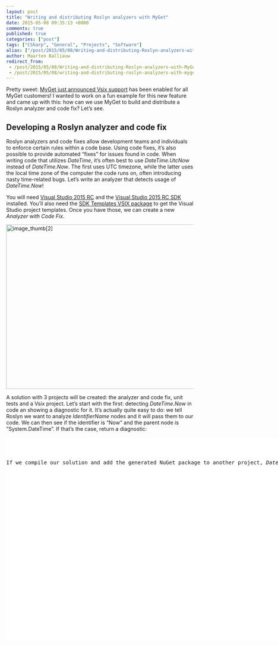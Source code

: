 ```yaml
---
layout: post
title: "Writing and distributing Roslyn analyzers with MyGet"
date: 2015-05-08 09:35:13 +0000
comments: true
published: true
categories: ["post"]
tags: ["CSharp", "General", "Projects", "Software"]
alias: ["/post/2015/05/08/Writing-and-distributing-Roslyn-analyzers-with-MyGet.aspx", "/post/2015/05/08/writing-and-distributing-roslyn-analyzers-with-myget.aspx"]
author: Maarten Balliauw
redirect_from:
 - /post/2015/05/08/Writing-and-distributing-Roslyn-analyzers-with-MyGet.aspx.html
 - /post/2015/05/08/writing-and-distributing-roslyn-analyzers-with-myget.aspx.html
---
```

<p>Pretty sweet: <a href="http://www.myget.org/vsix">MyGet just announced Vsix support</a> has been enabled for all MyGet customers! I wanted to work on a fun example for this new feature and came up with this: how can we use MyGet to build and distribute a Roslyn analyzer and code fix? Let’s see.</p> <h2>Developing a Roslyn analyzer and code fix</h2> <p>Roslyn analyzers and code fixes allow development teams and individuals to enforce certain rules within a code base. Using code fixes, it’s also possible to provide automated “fixes” for issues found in code. When writing code that utilizes <em>DateTime</em>, it’s often best to use <em>DateTime.UtcNow</em> instead of <em>DateTime.Now</em>. The first uses UTC timezone, while the latter uses the local time zone of the computer the code runs on, often introducing nasty time-related bugs. Let’s write an analyzer that detects usage of <em>DateTime.Now</em>!</p> <p>You will need <a href="https://www.visualstudio.com/en-us/downloads/visual-studio-2015-downloads-vs.aspx">Visual Studio 2015 RC</a> and the <a href="http://go.microsoft.com/?linkid=9877247">Visual Studio 2015 RC SDK</a> installed. You’ll also need the <a href="https://visualstudiogallery.msdn.microsoft.com/e2e07e91-9d0b-4944-ba40-e86bcbec1599">SDK Templates VSIX package</a> to get the Visual Studio project templates. Once you have those, we can create a new <em>Analyzer with Code Fix</em>.</p> <p><a href="/images/image_thumb%5B2%5D.png"><img title="image_thumb[2]" style="border-left-width: 0px; border-right-width: 0px; background-image: none; border-bottom-width: 0px; padding-top: 0px; padding-left: 0px; margin: 0px; display: inline; padding-right: 0px; border-top-width: 0px" border="0" alt="image_thumb[2]" src="/images/image_thumb%5B2%5D_thumb.png" width="640" height="442"></a></p> <p>A solution with 3 projects will be created: the analyzer and code fix, unit tests and a Vsix project. Let’s start with the first: detecting <em>DateTime.Now</em> in code an showing a diagnostic for it. It’s actually quite easy to do: we tell Roslyn we want to analyze <em>IdentifierName</em> nodes and it will pass them to our code. We can then see if the identifier is “Now” and the parent node is “System.DateTime”. If that’s the case, return a diagnostic:</p> <div id="scid:9D7513F9-C04C-4721-824A-2B34F0212519:53601a0e-5905-4d49-a67d-fd22cd47f71a" class="wlWriterEditableSmartContent" style="float: none; padding-bottom: 0px; padding-top: 0px; padding-left: 0px; margin: 0px; display: inline; padding-right: 0px"><pre style=" width: 955px; height: 545px;background-color:White;overflow: auto;"><div><!--

Code highlighting produced by Actipro CodeHighlighter (freeware)
http://www.CodeHighlighter.com/

--><span style="color: #0000FF;">private</span><span style="color: #000000;"> </span><span style="color: #0000FF;">void</span><span style="color: #000000;"> AnalyzeIdentifierName(SyntaxNodeAnalysisContext context)
{
    var identifierName </span><span style="color: #000000;">=</span><span style="color: #000000;"> context.Node </span><span style="color: #0000FF;">as</span><span style="color: #000000;"> IdentifierNameSyntax;
    </span><span style="color: #0000FF;">if</span><span style="color: #000000;"> (identifierName </span><span style="color: #000000;">!=</span><span style="color: #000000;"> </span><span style="color: #0000FF;">null</span><span style="color: #000000;">)
    {
        </span><span style="color: #008000;">//</span><span style="color: #008000;"> Find usages of &quot;DateTime.Now&quot;</span><span style="color: #008000;">
</span><span style="color: #000000;">        </span><span style="color: #0000FF;">if</span><span style="color: #000000;"> (identifierName.Identifier.ValueText </span><span style="color: #000000;">==</span><span style="color: #000000;"> </span><span style="color: #800000;">&quot;</span><span style="color: #800000;">Now</span><span style="color: #800000;">&quot;</span><span style="color: #000000;">)
        {
            var expression </span><span style="color: #000000;">=</span><span style="color: #000000;"> ((MemberAccessExpressionSyntax)identifierName.Parent).Expression;
            var memberSymbol </span><span style="color: #000000;">=</span><span style="color: #000000;"> context.SemanticModel.GetSymbolInfo(expression).Symbol;

            </span><span style="color: #0000FF;">if</span><span style="color: #000000;"> (</span><span style="color: #000000;">!</span><span style="color: #000000;">memberSymbol</span><span style="color: #000000;">?</span><span style="color: #000000;">.ToString().StartsWith(</span><span style="color: #800000;">&quot;</span><span style="color: #800000;">System.DateTime</span><span style="color: #800000;">&quot;</span><span style="color: #000000;">) </span><span style="color: #000000;">??</span><span style="color: #000000;"> </span><span style="color: #0000FF;">true</span><span style="color: #000000;">)
            {
                </span><span style="color: #0000FF;">return</span><span style="color: #000000;">;
            }
            </span><span style="color: #0000FF;">else</span><span style="color: #000000;">
            {
                </span><span style="color: #008000;">//</span><span style="color: #008000;"> Produce a diagnostic.</span><span style="color: #008000;">
</span><span style="color: #000000;">                var diagnostic </span><span style="color: #000000;">=</span><span style="color: #000000;"> Diagnostic.Create(Rule, identifierName.Identifier.GetLocation(), identifierName);

                context.ReportDiagnostic(diagnostic);
            }
        }
    }
}</span></div></pre><!-- Code inserted with Steve Dunn's Windows Live Writer Code Formatter Plugin.  http://dunnhq.com --></div>
<div id="scid:9D7513F9-C04C-4721-824A-2B34F0212519:541aa121-af80-48e3-922e-f561a1f7c39b" style="float: none; padding-bottom: 0px; padding-top: 0px; padding-left: 0px; margin: 0px; display: inline; padding-right: 0px"><!-- Code inserted with Steve Dunn's Windows Live Writer Code Formatter Plugin.  http://dunnhq.com --></div>
<p>If we compile our solution and add the generated NuGet package to another project, <em>DateTime.Now</em> code will be flagged. But let’s implement the code fix first as well. We want to provide a code fix for the syntax node we just detected. And when we invoke it, we want to replace the “Now” node with “UtcNow”. A bit of Roslyn syntax tree fiddling:</p>
<div id="scid:9D7513F9-C04C-4721-824A-2B34F0212519:14137df5-cde3-40ca-b5be-9de64a1595fa" style="float: none; padding-bottom: 0px; padding-top: 0px; padding-left: 0px; margin: 0px; display: inline; padding-right: 0px"><pre style="overflow: auto; height: 545px; width: 955px; background-color: white"><div><!--

Code highlighting produced by Actipro CodeHighlighter (freeware)
http://www.CodeHighlighter.com/

--><span style="color: #000000">    </span><span style="color: #0000ff">public</span><span style="color: #000000"> </span><span style="color: #0000ff">sealed</span><span style="color: #000000"> </span><span style="color: #0000ff">override</span><span style="color: #000000"> async Task RegisterCodeFixesAsync(CodeFixContext context)
    {
        var root </span><span style="color: #000000">=</span><span style="color: #000000"> await context.Document.GetSyntaxRootAsync(context.CancellationToken).ConfigureAwait(</span><span style="color: #0000ff">false</span><span style="color: #000000">);
        
        var diagnostic </span><span style="color: #000000">=</span><span style="color: #000000"> context.Diagnostics.First();
        var diagnosticSpan </span><span style="color: #000000">=</span><span style="color: #000000"> diagnostic.Location.SourceSpan;

        </span><span style="color: #008000">//</span><span style="color: #008000"> Find "Now"</span><span style="color: #008000">
</span><span style="color: #000000">        var identifierNode </span><span style="color: #000000">=</span><span style="color: #000000"> root.FindNode(diagnosticSpan);
        
        </span><span style="color: #008000">//</span><span style="color: #008000"> Register a code action that will invoke the fix.</span><span style="color: #008000">
</span><span style="color: #000000">        context.RegisterCodeFix(
            CodeAction.Create(</span><span style="color: #800000">"</span><span style="color: #800000">Replace with DateTime.UtcNow</span><span style="color: #800000">"</span><span style="color: #000000">, c </span><span style="color: #000000">=&gt;</span><span style="color: #000000"> ReplaceWithDateTimeUtcNow(context.Document, identifierNode, c)),
            diagnostic);
    }

    </span><span style="color: #0000ff">private</span><span style="color: #000000"> async Task</span><span style="color: #000000">&lt;</span><span style="color: #000000">Document</span><span style="color: #000000">&gt;</span><span style="color: #000000"> ReplaceWithDateTimeUtcNow(Document document, SyntaxNode identifierNode, CancellationToken cancellationToken)
    {
        var root </span><span style="color: #000000">=</span><span style="color: #000000"> await document.GetSyntaxRootAsync(cancellationToken);
        var newRoot </span><span style="color: #000000">=</span><span style="color: #000000"> root.ReplaceNode(identifierNode, SyntaxFactory.IdentifierName(</span><span style="color: #800000">"</span><span style="color: #800000">UtcNow</span><span style="color: #800000">"</span><span style="color: #000000">));
        </span><span style="color: #0000ff">return</span><span style="color: #000000"> document.WithSyntaxRoot(newRoot);
    }</span></div></pre><!-- Code inserted with Steve Dunn's Windows Live Writer Code Formatter Plugin.  http://dunnhq.com --></div>
<p>That’s it. We now have an analyzer and a code fix. If we try it (again, by adding the generated NuGet package to another project), we can see both in action:</p>
<p><a href="/images/image_thumb%5B6%5D.png"><img title="image_thumb[6]" style="border-left-width: 0px; border-right-width: 0px; background-image: none; border-bottom-width: 0px; padding-top: 0px; padding-left: 0px; margin: 0px; display: inline; padding-right: 0px; border-top-width: 0px" border="0" alt="image_thumb[6]" src="/images/image_thumb%5B6%5D_thumb.png" width="640" height="557"></a></p>
<p>Now let’s distribute it to our team!</p>
<h2>Distributing a Roslyn analyzer and code fix using MyGet</h2>
<p>
<p>Roslyn analyzers can be distributed in two formats: as NuGet packages, so they can be enabled for individual project, and as a Visual Studio extension so that all projects we work with have the analyzer and code fix enabled. You can build on a developer machine, a CI server or using <a href="http://docs.myget.org/docs/reference/build-services">MyGet Build Services</a>. Let’s pick the latter as it’s the easiest way to achieve our goal: compile and distribute.</p>
<p>Create a new feed on <a href="http://www.myget.org">www.myget.org</a>. Next, from the <em>Build Services</em> tab, we can add a GitHub repository as the source. We’ve open-sourced our example at <a title="https://github.com/myget/sample-roslyn-with-vsix" href="https://github.com/myget/sample-roslyn-with-vsix">https://github.com/myget/sample-roslyn-with-vsix</a> so feel free to add it to your feed as a test. Once added, you can start a build. Just like that. MyGet will figure out it’s a Roslyn analyzer and build both the NuGet package as well as the Visual Studio extension.</p>
<p><a href="/images/image_thumb%5B9%5D.png"><img title="image_thumb[9]" style="border-left-width: 0px; border-right-width: 0px; background-image: none; border-bottom-width: 0px; padding-top: 0px; padding-left: 0px; margin: 0px; display: inline; padding-right: 0px; border-top-width: 0px" border="0" alt="image_thumb[9]" src="/images/image_thumb%5B9%5D_thumb.png" width="640" height="192"></a></p>
<p>Sweet! You can now add the Roslyn analyzer and code fix per-project, by installing the NuGet package from the feed (<a title="https://www.myget.org/F/datetime-analyzer/api/v2" href="https://www.myget.org/F/datetime-analyzer/api/v2">https://www.myget.org/F/datetime-analyzer/api/v2</a>). ANd when registering it in Visual Studio (<a title="https://www.myget.org/F/datetime-analyzer/vsix/" href="https://www.myget.org/F/datetime-analyzer/vsix/">https://www.myget.org/F/datetime-analyzer/vsix/</a>) by opening the <em>Tools | Options...</em> menu and the <em>Environment | Extensions and Updates</em> pane, you can also install the full extension.</p>
<p><a href="/images/image_thumb%5B12%5D.png"><img title="image_thumb[12]" style="border-left-width: 0px; border-right-width: 0px; background-image: none; border-bottom-width: 0px; padding-top: 0px; padding-left: 0px; margin: 0px; display: inline; padding-right: 0px; border-top-width: 0px" border="0" alt="image_thumb[12]" src="/images/image_thumb%5B12%5D_thumb.png" width="640" height="333"></a></p>
{% include imported_disclaimer.html %}
